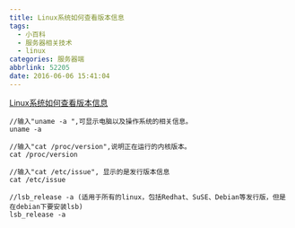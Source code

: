```yaml
---
title: Linux系统如何查看版本信息
tags:
  - 小百科
  - 服务器相关技术
  - linux
categories: 服务器端
abbrlink: 52205
date: 2016-06-06 15:41:04
---
```


[Linux系统如何查看版本信息](http://jingyan.baidu.com/article/7908e85c725159af481ad2f7.html)

```
//输入"uname -a ",可显示电脑以及操作系统的相关信息。
uname -a

//输入"cat /proc/version",说明正在运行的内核版本。
cat /proc/version

//输入"cat /etc/issue", 显示的是发行版本信息
cat /etc/issue

//lsb_release -a (适用于所有的linux，包括Redhat、SuSE、Debian等发行版，但是在debian下要安装lsb)
lsb_release -a 
```